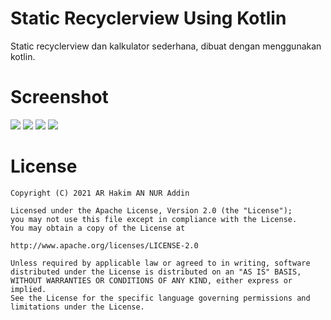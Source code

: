 # Static Recyclerview Using Kotlin
Static recyclerview dan kalkulator sederhana, dibuat dengan menggunakan kotlin.

# Screenshot
![](https://user-images.githubusercontent.com/79903756/145961350-7cb2a26a-a05c-4a49-9238-23633b764a6a.jpg)
![](https://user-images.githubusercontent.com/79903756/145961352-c56303ee-8c6f-4de3-be83-924c454d8685.jpg)
![](https://user-images.githubusercontent.com/79903756/145961342-55d5a5b4-0c97-44ba-84b3-29cf816f61f1.jpg)
![](https://user-images.githubusercontent.com/79903756/145961346-c09122bc-e6df-4ae1-8b80-5f1cc44b7fec.jpg)


# License
```
Copyright (C) 2021 AR Hakim AN NUR Addin

Licensed under the Apache License, Version 2.0 (the "License");
you may not use this file except in compliance with the License.
You may obtain a copy of the License at

http://www.apache.org/licenses/LICENSE-2.0

Unless required by applicable law or agreed to in writing, software
distributed under the License is distributed on an "AS IS" BASIS,
WITHOUT WARRANTIES OR CONDITIONS OF ANY KIND, either express or implied.
See the License for the specific language governing permissions and
limitations under the License.
```
